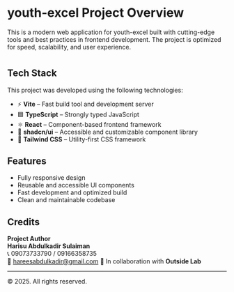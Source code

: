 # youth-excel Project Overview

This is a modern web application for youth-excel built with cutting-edge tools and best practices in frontend development. The project is optimized for speed, scalability, and user experience.

#

## Tech Stack

This project was developed using the following technologies:

- ⚡ **Vite** – Fast build tool and development server
- 🟦 **TypeScript** – Strongly typed JavaScript
- ⚛️ **React** – Component-based frontend framework
- 🎨 **shadcn/ui** – Accessible and customizable component library
- 💨 **Tailwind CSS** – Utility-first CSS framework

## Features

- Fully responsive design
- Reusable and accessible UI components
- Fast development and optimized build
- Clean and maintainable codebase

## Credits

**Project Author**  
**Harisu Abdulkadir Sulaiman**  
📞 09073733790 / 09166358735  
📧 hareesabdulkadir@gmail.com
🤝 In collaboration with **Outside Lab**

---

© 2025. All rights reserved.
